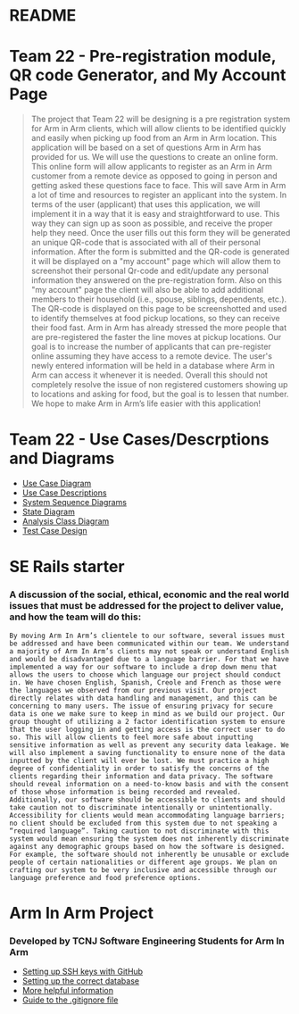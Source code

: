 # README


# Team 22 - Pre-registration module, QR code Generator, and My Account Page 

>  The project that Team 22 will be designing is a pre registration system for Arm in Arm clients, which will allow clients to be identified quickly and easily when picking up food from an Arm in Arm location. This application will be based on a set of questions Arm in Arm has provided for us. We will use the questions to create an online form. This online form will allow applicants to register as an Arm in Arm customer from a remote device as opposed to going in person and getting asked these questions face to face. This will save Arm in Arm a lot of time and resources to register an applicant into the system. In terms of the user (applicant) that uses this application, we will implement it in a way that it is easy and straightforward to use. This way they can sign up as soon as possible, and receive the proper help they need. Once the user fills out this form they will be generated an unique QR-code that is associated with all of their personal information. After the form is submitted and the QR-code is generated it will be displayed on a "my account" page which will allow them to screenshot their personal Qr-code and edit/update any personal information they answered on the pre-registration form. Also on this "my account" page the client will also be able to add additional members to their household (i.e., spouse, siblings, dependents, etc.). The QR-code is displayed on this page to be screenshotted and used to identify themselves at food pickup locations, so they can receive their food fast. Arm in Arm has already stressed the more people that are pre-registered the faster the line moves at pickup locations. Our goal is to increase the number of applicants that can pre-register online assuming they have access to a remote device. The user's newly entered information will be held in a database where Arm in Arm can access it whenever it is needed. Overall this should not completely resolve the issue of non registered customers showing up to locations and asking for food, but the goal is to lessen that number. We hope to make Arm in Arm’s life easier with this application!

# Team 22 - Use Cases/Descrptions and Diagrams 
-    [Use Case Diagram](https://github.com/TCNJ-SE/ArmInArm-F23/blob/collab22-prototype3-Mike/docs/Team%2022%20-%20Use%20Case%20Diagram.jpg)
-    [Use Case Descriptions](docs/)
-    [System Sequence Diagrams](docs/)
-    [State Diagram](docs/)
-    [Analysis Class Diagram]()
-    [Test Case Design](docs/)

   
# SE Rails starter
### A discussion of the social, ethical, economic and the real world issues that must be addressed for the project to deliver value, and how the team will do this:
    By moving Arm In Arm’s clientele to our software, several issues must be addressed and have been communicated within our team. We understand a majority of Arm In Arm’s clients may not speak or understand English and would be disadvantaged due to a language barrier. For that we have implemented a way for our software to include a drop down menu that allows the users to choose which language our project should conduct in. We have chosen English, Spanish, Creole and French as those were the languages we observed from our previous visit. Our project directly relates with data handling and management, and this can be concerning to many users. The issue of ensuring privacy for secure data is one we make sure to keep in mind as we build our project. Our group thought of utilizing a 2 factor identification system to ensure that the user logging in and getting access is the correct user to do so. This will allow clients to feel more safe about inputting sensitive information as well as prevent any security data leakage. We will also implement a saving functionality to ensure none of the data inputted by the client will ever be lost. We must practice a high degree of confidentiality in order to satisfy the concerns of the clients regarding their information and data privacy. The software should reveal information on a need-to-know basis and with the consent of those whose information is being recorded and revealed. Additionally, our software should be accessible to clients and should take caution not to discriminate intentionally or unintentionally. Accessibility for clients would mean accommodating language barriers; no client should be excluded from this system due to not speaking a “required language”. Taking caution to not discriminate with this system would mean ensuring the system does not inherently discriminate against any demographic groups based on how the software is designed. For example, the software should not inherently be unusable or exclude people of certain nationalities or different age groups. We plan on crafting our system to be very inclusive and accessible through our language preference and food preference options.

# Arm In Arm Project

### Developed by TCNJ Software Engineering Students for Arm In Arm
  * [Setting up SSH keys with GitHub](docs/Setting_up_SSH_keys_GitHub.md)
  * [Setting up the correct database](docs/SQLite3_to_Postgres_on_Rails.md)
* [More helpful information](docs/More_helpful_info.md)
* [Guide to the .gitignore file](docs/.gitignore_Guide.md)
